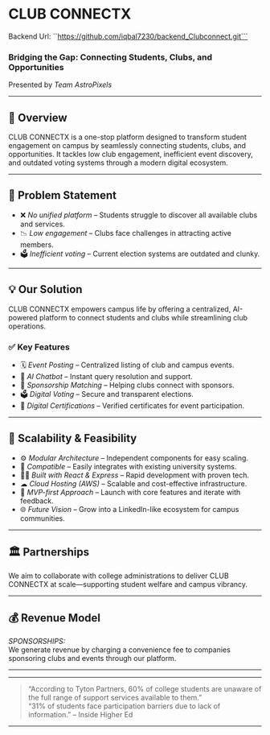 # CLUB CONNECTX
Backend Url: ``https://github.com/iqbal7230/backend_Clubconnect.git```


### Bridging the Gap: Connecting Students, Clubs, and Opportunities  
Presented by *Team AstroPixels*

---

## 🚀 Overview

CLUB CONNECTX is a one-stop platform designed to transform student engagement on campus by seamlessly connecting students, clubs, and opportunities. It tackles low club engagement, inefficient event discovery, and outdated voting systems through a modern digital ecosystem.

---

## 🧠 Problem Statement

- ❌ *No unified platform* – Students struggle to discover all available clubs and services.
- 📉 *Low engagement* – Clubs face challenges in attracting active members.
- 🗳 *Inefficient voting* – Current election systems are outdated and clunky.

---

## 💡 Our Solution

CLUB CONNECTX empowers campus life by offering a centralized, AI-powered platform to connect students and clubs while streamlining club operations.

### ✅ Key Features

- 🗓 *Event Posting* – Centralized listing of club and campus events.
- 🤖 *AI Chatbot* – Instant query resolution and support.
- 💼 *Sponsorship Matching* – Helping clubs connect with sponsors.
- 🗳 *Digital Voting* – Secure and transparent elections.
- 📜 *Digital Certifications* – Verified certificates for event participation.

---

## 🧩 Scalability & Feasibility

- ⚙ *Modular Architecture* – Independent components for easy scaling.
- 🧬 *Compatible* – Easily integrates with existing university systems.
- 🧑‍💻 *Built with React & Express* – Rapid development with proven tech.
- ☁ *Cloud Hosting (AWS)* – Scalable and cost-effective infrastructure.
- 🚀 *MVP-first Approach* – Launch with core features and iterate with feedback.
- 🌐 *Future Vision* – Grow into a LinkedIn-like ecosystem for campus communities.

---

## 🏛 Partnerships

We aim to collaborate with college administrations to deliver CLUB CONNECTX at scale—supporting student welfare and campus vibrancy.

---

## 💰 Revenue Model

*SPONSORSHIPS:*  
We generate revenue by charging a convenience fee to companies sponsoring clubs and events through our platform.

---


---

> “According to Tyton Partners, 60% of college students are unaware of the full range of support services available to them.”  
> “31% of students face participation barriers due to lack of information.” – Inside Higher Ed

---